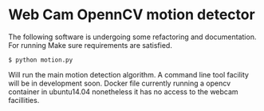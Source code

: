 # Web Cam OpennCV motion detector

The following software is undergoing some refactoring and documentation. For running
Make sure requirements are satisfied.

    $ python motion.py

Will run the main motion detection algorithm. A command line tool facility will be in development soon.
Docker file currently running a opencv container in ubuntu14.04 nonetheless it has no access to the webcam facillities.
